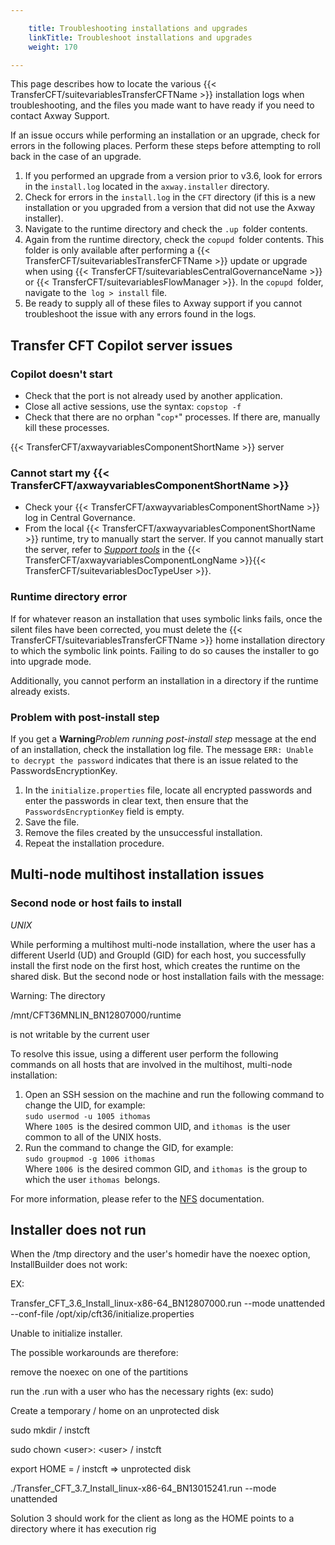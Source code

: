 ```yaml
---

    title: Troubleshooting installations and upgrades
    linkTitle: Troubleshoot installations and upgrades
    weight: 170

---
```

This page describes how to locate the various {{< TransferCFT/suitevariablesTransferCFTName  >}} installation logs when troubleshooting, and the files you made want to have ready if you need to contact Axway Support.

If an issue occurs while performing an installation or an upgrade, check for errors in the following places. Perform these steps before attempting to roll back in the case of an upgrade.

1. If you performed an upgrade from a version prior to v3.6, look for errors in the <span class="code">`install.log`</span> located in the <span class="code">`axway.installer`</span> directory.
1. Check for errors in the <span class="code">`install.log`</span> in the <span class="code">`CFT`</span> directory (if this is a new installation or you upgraded from a version that did not use the Axway installer).
1. Navigate to the runtime directory and check the <span class="code">`.up `</span>folder contents.
1. Again from the runtime directory, check the <span class="code">`copupd `</span>folder contents. This folder is only available after performing a {{< TransferCFT/suitevariablesTransferCFTName >}} update or upgrade when using {{< TransferCFT/suitevariablesCentralGovernanceName >}} or {{< TransferCFT/suitevariablesFlowManager >}}. In the <span class="code">`copupd `</span>folder, navigate to the<span class="code">` log > install`</span> file.
1. Be ready to supply all of these files to Axway support if you cannot troubleshoot the issue with any errors found in the logs.

## Transfer CFT Copilot server issues

### Copilot doesn't start

- Check that the port is not already used by another application.
- Close all active sessions, use the syntax: <span class="code">`copstop -f`</span>
- Check that there are no orphan "<span class="code">`cop*`</span>" processes. If there are, manually kill these processes.

{{< TransferCFT/axwayvariablesComponentShortName  >}} server

### Cannot start my {{< TransferCFT/axwayvariablesComponentShortName  >}}

- Check your {{< TransferCFT/axwayvariablesComponentShortName >}} log in Central Governance.
- From the local {{< TransferCFT/axwayvariablesComponentShortName >}} runtime, try to manually start the server. If you cannot manually start the server, refer to *[Support tools](https://docs.axway.com/bundle/TransferCFT_38_UsersGuide_allOS_en_HTML5/page/Content/Troubleshooting/support_tools.htm)* in the {{< TransferCFT/axwayvariablesComponentLongName >}}{{< TransferCFT/suitevariablesDocTypeUser >}}.

### Runtime directory error

If for whatever reason an installation that uses symbolic links fails, once the silent files have been corrected, you must delete the {{< TransferCFT/suitevariablesTransferCFTName  >}} home installation directory to which the symbolic link points. Failing to do so causes the installer to go into upgrade mode.

Additionally, you cannot perform an installation in a directory if the runtime already exists.

### Problem with post-install step

If you get a **Warning***Problem running post-install step* message at the end of an installation, check the installation log file. The message `ERR: Unable to decrypt the password` indicates that there is an issue related to the PasswordsEncryptionKey.

1. In the `initialize.properties` file, locate all encrypted passwords and enter the passwords in clear text, then ensure that the `PasswordsEncryptionKey` field is empty.
1. Save the file.
1. Remove the files created by the unsuccessful installation.
1. Repeat the installation procedure.

## Multi-node multihost installation issues

### Second node or host fails to install

*UNIX*

While performing a multihost multi-node installation, where the user has a different UserId (UD) and GroupId (GID) for each host, you successfully install the first node on the first host, which creates the runtime on the shared disk. But the second node or host installation fails with the message:

Warning: The directory

/mnt/CFT36MNLIN\_BN12807000/runtime

is not writable by the current user

To resolve this issue, using a different user perform the following commands on all hosts that are involved in the multihost, multi-node installation:

1. Open an SSH session on the machine and run the following command to change the UID, for example:  
    <span class="code">`sudo usermod -u 1005 ithomas`</span>  
    Where `1005 `is the desired common UID, and <span class="code">`ithomas `</span>is the user common to all of the UNIX hosts.
1. Run the command to change the GID, for example:  
    `sudo groupmod -g 1006 ithomas`  
    Where <span class="code">`1006 `</span>is the desired common GID, and <span class="code">`ithomas `</span>is the group to which the user <span class="code">`ithomas `</span>belongs.

For more information, please refer to the [NFS](http://nfs.sourceforge.net/nfs-howto/ar01s07.html#pemission_issues) documentation.

## Installer does not run

When the /tmp directory and the user's homedir have the noexec option, InstallBuilder does not work:

EX:

Transfer\_CFT\_3.6\_Install\_linux-x86-64\_BN12807000.run --mode unattended --conf-file /opt/xip/cft36/initialize.properties

Unable to initialize installer.

The possible workarounds are therefore:

remove the noexec on one of the partitions

run the .run with a user who has the necessary rights (ex: sudo)

Create a temporary / home on an unprotected disk

sudo mkdir / instcft

sudo chown &lt;user>: &lt;user> / instcft

export HOME = / instcft => unprotected disk

./Transfer\_CFT\_3.7\_Install\_linux-x86-64\_BN13015241.run --mode unattended

Solution 3 should work for the client as long as the HOME points to a directory where it has execution rig

